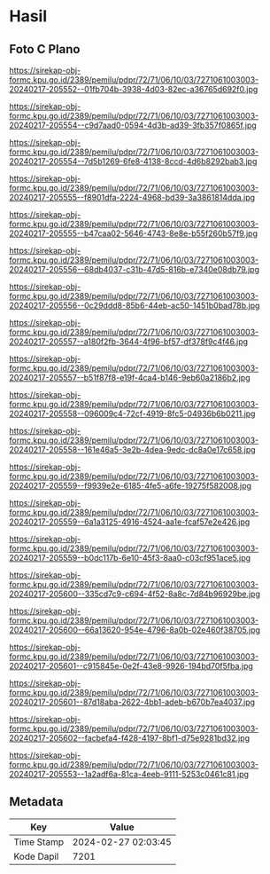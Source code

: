 # Hasil

## Foto C Plano

https://sirekap-obj-formc.kpu.go.id/2389/pemilu/pdpr/72/71/06/10/03/7271061003003-20240217-205552--01fb704b-3938-4d03-82ec-a36765d692f0.jpg

https://sirekap-obj-formc.kpu.go.id/2389/pemilu/pdpr/72/71/06/10/03/7271061003003-20240217-205554--c9d7aad0-0594-4d3b-ad39-3fb357f0865f.jpg

https://sirekap-obj-formc.kpu.go.id/2389/pemilu/pdpr/72/71/06/10/03/7271061003003-20240217-205554--7d5b1269-6fe8-4138-8ccd-4d6b8292bab3.jpg

https://sirekap-obj-formc.kpu.go.id/2389/pemilu/pdpr/72/71/06/10/03/7271061003003-20240217-205555--f8901dfa-2224-4968-bd39-3a3861814dda.jpg

https://sirekap-obj-formc.kpu.go.id/2389/pemilu/pdpr/72/71/06/10/03/7271061003003-20240217-205555--b47caa02-5646-4743-8e8e-b55f260b57f9.jpg

https://sirekap-obj-formc.kpu.go.id/2389/pemilu/pdpr/72/71/06/10/03/7271061003003-20240217-205556--68db4037-c31b-47d5-816b-e7340e08db79.jpg

https://sirekap-obj-formc.kpu.go.id/2389/pemilu/pdpr/72/71/06/10/03/7271061003003-20240217-205556--0c29ddd8-85b6-44eb-ac50-1451b0bad78b.jpg

https://sirekap-obj-formc.kpu.go.id/2389/pemilu/pdpr/72/71/06/10/03/7271061003003-20240217-205557--a180f2fb-3644-4f96-bf57-df378f9c4f46.jpg

https://sirekap-obj-formc.kpu.go.id/2389/pemilu/pdpr/72/71/06/10/03/7271061003003-20240217-205557--b51f87f8-e19f-4ca4-b146-9eb60a2186b2.jpg

https://sirekap-obj-formc.kpu.go.id/2389/pemilu/pdpr/72/71/06/10/03/7271061003003-20240217-205558--096009c4-72cf-4919-8fc5-04936b6b0211.jpg

https://sirekap-obj-formc.kpu.go.id/2389/pemilu/pdpr/72/71/06/10/03/7271061003003-20240217-205558--161e46a5-3e2b-4dea-9edc-dc8a0e17c658.jpg

https://sirekap-obj-formc.kpu.go.id/2389/pemilu/pdpr/72/71/06/10/03/7271061003003-20240217-205559--f9939e2e-6185-4fe5-a6fe-19275f582008.jpg

https://sirekap-obj-formc.kpu.go.id/2389/pemilu/pdpr/72/71/06/10/03/7271061003003-20240217-205559--6a1a3125-4916-4524-aa1e-fcaf57e2e426.jpg

https://sirekap-obj-formc.kpu.go.id/2389/pemilu/pdpr/72/71/06/10/03/7271061003003-20240217-205559--b0dc117b-6e10-45f3-8aa0-c03cf951ace5.jpg

https://sirekap-obj-formc.kpu.go.id/2389/pemilu/pdpr/72/71/06/10/03/7271061003003-20240217-205600--335cd7c9-c694-4f52-8a8c-7d84b96929be.jpg

https://sirekap-obj-formc.kpu.go.id/2389/pemilu/pdpr/72/71/06/10/03/7271061003003-20240217-205600--66a13620-954e-4796-8a0b-02e460f38705.jpg

https://sirekap-obj-formc.kpu.go.id/2389/pemilu/pdpr/72/71/06/10/03/7271061003003-20240217-205601--c915845e-0e2f-43e8-9926-194bd70f5fba.jpg

https://sirekap-obj-formc.kpu.go.id/2389/pemilu/pdpr/72/71/06/10/03/7271061003003-20240217-205601--87d18aba-2622-4bb1-adeb-b670b7ea4037.jpg

https://sirekap-obj-formc.kpu.go.id/2389/pemilu/pdpr/72/71/06/10/03/7271061003003-20240217-205602--facbefa4-f428-4197-8bf1-d75e9281bd32.jpg

https://sirekap-obj-formc.kpu.go.id/2389/pemilu/pdpr/72/71/06/10/03/7271061003003-20240217-205553--1a2adf6a-81ca-4eeb-9111-5253c0461c81.jpg


## Metadata

| Key        | Value               |
| ---------- | ------------------- |
| Time Stamp | 2024-02-27 02:03:45 |
| Kode Dapil | 7201                |



